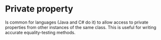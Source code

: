 # Private property
Is common for languages (Java and C# do it) to allow access to private properties from other instances of the same class. This is useful for writing accurate equality-testing methods.
